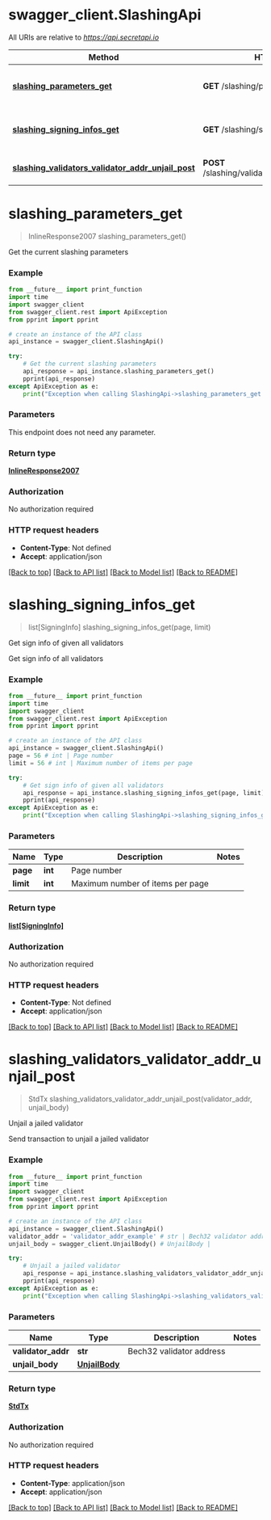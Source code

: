 # swagger_client.SlashingApi

All URIs are relative to *https://api.secretapi.io*

Method | HTTP request | Description
------------- | ------------- | -------------
[**slashing_parameters_get**](SlashingApi.md#slashing_parameters_get) | **GET** /slashing/parameters | Get the current slashing parameters
[**slashing_signing_infos_get**](SlashingApi.md#slashing_signing_infos_get) | **GET** /slashing/signing_infos | Get sign info of given all validators
[**slashing_validators_validator_addr_unjail_post**](SlashingApi.md#slashing_validators_validator_addr_unjail_post) | **POST** /slashing/validators/{validatorAddr}/unjail | Unjail a jailed validator


# **slashing_parameters_get**
> InlineResponse2007 slashing_parameters_get()

Get the current slashing parameters

### Example
```python
from __future__ import print_function
import time
import swagger_client
from swagger_client.rest import ApiException
from pprint import pprint

# create an instance of the API class
api_instance = swagger_client.SlashingApi()

try:
    # Get the current slashing parameters
    api_response = api_instance.slashing_parameters_get()
    pprint(api_response)
except ApiException as e:
    print("Exception when calling SlashingApi->slashing_parameters_get: %s\n" % e)
```

### Parameters
This endpoint does not need any parameter.

### Return type

[**InlineResponse2007**](InlineResponse2007.md)

### Authorization

No authorization required

### HTTP request headers

 - **Content-Type**: Not defined
 - **Accept**: application/json

[[Back to top]](#) [[Back to API list]](../README.md#documentation-for-api-endpoints) [[Back to Model list]](../README.md#documentation-for-models) [[Back to README]](../README.md)

# **slashing_signing_infos_get**
> list[SigningInfo] slashing_signing_infos_get(page, limit)

Get sign info of given all validators

Get sign info of all validators

### Example
```python
from __future__ import print_function
import time
import swagger_client
from swagger_client.rest import ApiException
from pprint import pprint

# create an instance of the API class
api_instance = swagger_client.SlashingApi()
page = 56 # int | Page number
limit = 56 # int | Maximum number of items per page

try:
    # Get sign info of given all validators
    api_response = api_instance.slashing_signing_infos_get(page, limit)
    pprint(api_response)
except ApiException as e:
    print("Exception when calling SlashingApi->slashing_signing_infos_get: %s\n" % e)
```

### Parameters

Name | Type | Description  | Notes
------------- | ------------- | ------------- | -------------
 **page** | **int**| Page number | 
 **limit** | **int**| Maximum number of items per page | 

### Return type

[**list[SigningInfo]**](SigningInfo.md)

### Authorization

No authorization required

### HTTP request headers

 - **Content-Type**: Not defined
 - **Accept**: application/json

[[Back to top]](#) [[Back to API list]](../README.md#documentation-for-api-endpoints) [[Back to Model list]](../README.md#documentation-for-models) [[Back to README]](../README.md)

# **slashing_validators_validator_addr_unjail_post**
> StdTx slashing_validators_validator_addr_unjail_post(validator_addr, unjail_body)

Unjail a jailed validator

Send transaction to unjail a jailed validator

### Example
```python
from __future__ import print_function
import time
import swagger_client
from swagger_client.rest import ApiException
from pprint import pprint

# create an instance of the API class
api_instance = swagger_client.SlashingApi()
validator_addr = 'validator_addr_example' # str | Bech32 validator address
unjail_body = swagger_client.UnjailBody() # UnjailBody | 

try:
    # Unjail a jailed validator
    api_response = api_instance.slashing_validators_validator_addr_unjail_post(validator_addr, unjail_body)
    pprint(api_response)
except ApiException as e:
    print("Exception when calling SlashingApi->slashing_validators_validator_addr_unjail_post: %s\n" % e)
```

### Parameters

Name | Type | Description  | Notes
------------- | ------------- | ------------- | -------------
 **validator_addr** | **str**| Bech32 validator address | 
 **unjail_body** | [**UnjailBody**](UnjailBody.md)|  | 

### Return type

[**StdTx**](StdTx.md)

### Authorization

No authorization required

### HTTP request headers

 - **Content-Type**: application/json
 - **Accept**: application/json

[[Back to top]](#) [[Back to API list]](../README.md#documentation-for-api-endpoints) [[Back to Model list]](../README.md#documentation-for-models) [[Back to README]](../README.md)

